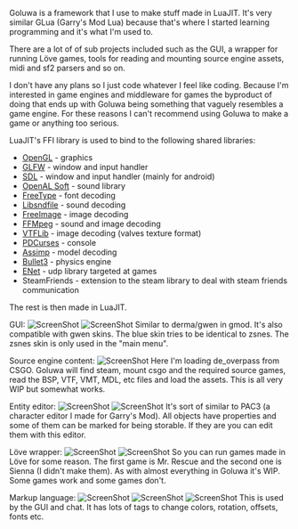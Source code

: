Goluwa is a framework that I use to make stuff made in LuaJIT. It's very similar GLua (Garry's Mod Lua) because that's where I started learning programming and it's what I'm used to. 

There are a lot of of sub projects included such as the GUI, a wrapper for running Löve games, tools for reading and mounting source engine assets, midi and sf2 parsers and so on.

I don't have any plans so I just code whatever I feel like coding. Because I'm interested in game engines and middleware for games the byproduct of doing that ends up with Goluwa being something that vaguely resembles a game engine. For these reasons I can't recommend using Goluwa to make a game or anything too serious.

LuaJIT's FFI library is used to bind to the following shared libraries:

* [OpenGL](http://www.opengl.org/) - graphics
* [GLFW](https://github.com/glfw/glfw) - window and input handler
* [SDL](https://www.libsdl.org/) - window and input handler (mainly for android)
* [OpenAL Soft](http://kcat.strangesoft.net/openal.html) - sound library
* [FreeType](http://www.freetype.org/) - font decoding
* [Libsndfile](http://www.mega-nerd.com/libsndfile/) - sound decoding
* [FreeImage](http://freeimage.sourceforge.net/) - image decoding
* [FFMpeg](http://ffmpeg.org/) - sound and image decoding
* [VTFLib](https://github.com/panzi/VTFLib) - image decoding (valves texture format)
* [PDCurses](http://www.projectpluto.com/win32a.htm) - console
* [Assimp](https://github.com/assimp/assimp) - model decoding
* [Bullet3](https://github.com/bulletphysics/bullet3) - physics engine
* [ENet](https://github.com/lsalzman/enet) - udp library targeted at games
* SteamFriends - extension to the steam library to deal with steam friends communication

The rest is then made in LuaJIT.

GUI:
![ScreenShot](https://dl.dropboxusercontent.com/u/244444/ShareX/2015-01/2015-01-05_13-57-28.png)
![ScreenShot](https://dl.dropboxusercontent.com/u/244444/ShareX/2014-11/2014-11-18_22-37-16.png)
Similar to derma/gwen in gmod. It's also compatible with gwen skins. The blue skin tries to be identical to zsnes. The zsnes skin is only used in the "main menu".

Source engine content:
![ScreenShot](https://dl.dropboxusercontent.com/u/244444/ShareX/2015-01/2015-01-05_13-59-49.png)
Here I'm loading de_overpass from CSGO. Goluwa will find steam, mount csgo and the required source games, read the BSP, VTF, VMT, MDL, etc files and load the assets. This is all very WIP but somewhat works.

Entity editor:
![ScreenShot](https://dl.dropboxusercontent.com/u/244444/ShareX/2014-11/2014-11-18_22-34-03.png)
![ScreenShot](https://dl.dropboxusercontent.com/u/244444/ShareX/2014-11/2014-11-18_23-03-29.gif)
It's sort of similar to PAC3 (a character editor I made for Garry's Mod). All objects have properties and some of them can be marked for being storable. If they are you can edit them with this editor.

Löve wrapper:
![ScreenShot](https://dl.dropboxusercontent.com/u/244444/ShareX/2015-01/2015-01-05_23-48-56.png)
![ScreenShot](https://dl.dropboxusercontent.com/u/244444/ShareX/2015-01/2015-01-05_23-49-53.png)
So you can run games made in Löve for some reason. The first game is Mr. Rescue and the second one is Sienna (I didn't make them). As with almost everything in Goluwa it's WIP. Some games work and some games don't.

Markup language:
![ScreenShot](https://dl.dropboxusercontent.com/u/244444/ShareX/2014-05/2014-05-02_04-21-03.png)
![ScreenShot](https://dl.dropboxusercontent.com/u/244444/ShareX/2014-11/2014-11-18_23-48-43.gif)
![ScreenShot](https://dl.dropboxusercontent.com/u/244444/ShareX/2014-11/2014-11-18_23-40-58.gif)
This is used by the GUI and chat. It has lots of tags to change colors, rotation, offsets, fonts etc.